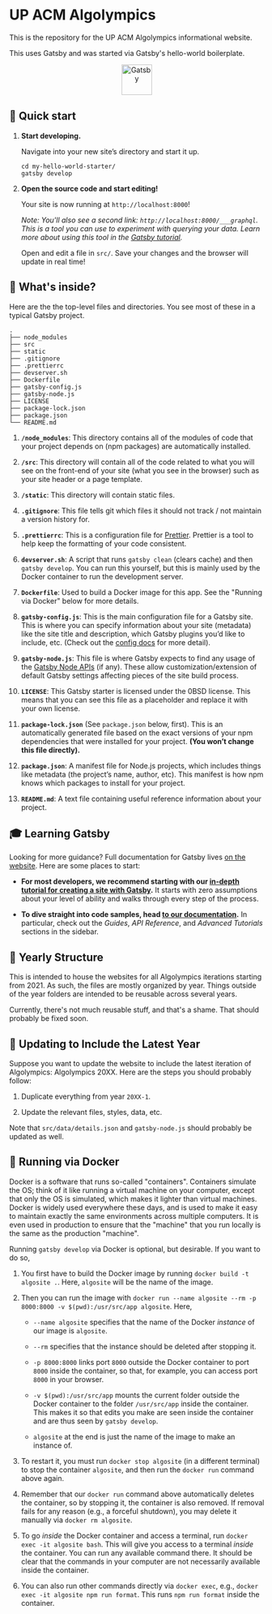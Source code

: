 # UP ACM Algolympics

This is the repository for the UP ACM Algolympics informational website.

This uses Gatsby and was started via Gatsby's hello-world boilerplate.

<p align="center">
  <a href="https://www.gatsbyjs.com">
    <img alt="Gatsby" src="https://www.gatsbyjs.com/Gatsby-Monogram.svg" width="60" />
  </a>
</p>

## 🚀 Quick start

1.  **Start developing.**

    Navigate into your new site’s directory and start it up.

    ```shell
    cd my-hello-world-starter/
    gatsby develop
    ```

1.  **Open the source code and start editing!**

    Your site is now running at `http://localhost:8000`!

    _Note: You'll also see a second link: _`http://localhost:8000/___graphql`_. This is a tool you can use to experiment with querying your data. Learn more about using this tool in the [Gatsby tutorial](https://www.gatsbyjs.com/tutorial/part-five/#introducing-graphiql)._

    Open and edit a file in `src/`. Save your changes and the browser will update in real time!

## 🧐 What's inside?

Here are the the top-level files and directories. You see most of these in a typical Gatsby project.

    .
    ├── node_modules
    ├── src
    ├── static
    ├── .gitignore
    ├── .prettierrc
    ├── devserver.sh
    ├── Dockerfile
    ├── gatsby-config.js
    ├── gatsby-node.js
    ├── LICENSE
    ├── package-lock.json
    ├── package.json
    └── README.md

1.  **`/node_modules`**: This directory contains all of the modules of code that your project depends on (npm packages) are automatically installed.

1.  **`/src`**: This directory will contain all of the code related to what you will see on the front-end of your site (what you see in the browser) such as your site header or a page template.

1.  **`/static`**: This directory will contain static files.

1.  **`.gitignore`**: This file tells git which files it should not track / not maintain a version history for.

1.  **`.prettierrc`**: This is a configuration file for [Prettier](https://prettier.io/). Prettier is a tool to help keep the formatting of your code consistent.

1.  **`devserver.sh`**: A script that runs `gatsby clean` (clears cache) and then `gatsby develop`. You can run this yourself, but this is mainly used by the Docker container to run the development server.

1.  **`Dockerfile`**: Used to build a Docker image for this app. See the "Running via Docker" below for more details.

1.  **`gatsby-config.js`**: This is the main configuration file for a Gatsby site. This is where you can specify information about your site (metadata) like the site title and description, which Gatsby plugins you’d like to include, etc. (Check out the [config docs](https://www.gatsbyjs.com/docs/gatsby-config/) for more detail).

1.  **`gatsby-node.js`**: This file is where Gatsby expects to find any usage of the [Gatsby Node APIs](https://www.gatsbyjs.com/docs/node-apis/) (if any). These allow customization/extension of default Gatsby settings affecting pieces of the site build process.

1.  **`LICENSE`**: This Gatsby starter is licensed under the 0BSD license. This means that you can see this file as a placeholder and replace it with your own license.

1.  **`package-lock.json`** (See `package.json` below, first). This is an automatically generated file based on the exact versions of your npm dependencies that were installed for your project. **(You won’t change this file directly).**

1.  **`package.json`**: A manifest file for Node.js projects, which includes things like metadata (the project’s name, author, etc). This manifest is how npm knows which packages to install for your project.

1.  **`README.md`**: A text file containing useful reference information about your project.

## 🎓 Learning Gatsby

Looking for more guidance? Full documentation for Gatsby lives [on the website](https://www.gatsbyjs.com/). Here are some places to start:

- **For most developers, we recommend starting with our [in-depth tutorial for creating a site with Gatsby](https://www.gatsbyjs.com/tutorial/).** It starts with zero assumptions about your level of ability and walks through every step of the process.

- **To dive straight into code samples, head [to our documentation](https://www.gatsbyjs.com/docs/).** In particular, check out the _Guides_, _API Reference_, and _Advanced Tutorials_ sections in the sidebar.

## 🏢 Yearly Structure

This is intended to house the websites for all Algolympics iterations starting from 2021. As such, the files are mostly organized by year. Things outside of the year folders are intended to be reusable across several years.

Currently, there's not much reusable stuff, and that's a shame. That should probably be fixed soon.

## 🎊 Updating to Include the Latest Year

Suppose you want to update the website to include the latest iteration of Algolympics: Algolympics 20XX. Here are the steps you should probably follow:

1. Duplicate everything from year `20XX-1`.

1. Update the relevant files, styles, data, etc.

Note that `src/data/details.json` and `gatsby-node.js` should probably be updated as well.

## 🦆 Running via Docker

Docker is a software that runs so-called "containers". Containers simulate the OS; think of it like running a virtual machine on your computer, except that only the OS is simulated, which makes it lighter than virtual machines. Docker is widely used everywhere these days, and is used to make it easy to maintain exactly the same environments across multiple computers. It is even used in production to ensure that the "machine" that you run locally is the same as the production "machine".

Running `gatsby develop` via Docker is optional, but desirable. If you want to do so,

1. You first have to build the Docker image by running `docker build -t algosite .`. Here, `algosite` will be the name of the image.

2. Then you can run the image with `docker run --name algosite --rm -p 8000:8000 -v $(pwd):/usr/src/app algosite`. Here,

   - `--name algosite` specifies that the name of the Docker _instance_ of our image is `algosite`.

   - `--rm` specifies that the instance should be deleted after stopping it.

   - `-p 8000:8000` links port `8000` outside the Docker container to port `8000` inside the container, so that, for example, you can access port `8000` in your browser.

   - `-v $(pwd):/usr/src/app` mounts the current folder outside the Docker container to the folder `/usr/src/app` inside the container. This makes it so that edits you make are seen inside the container and are thus seen by `gatsby develop`.

   - `algosite` at the end is just the name of the image to make an instance of.

3. To restart it, you must run `docker stop algosite` (in a different terminal) to stop the container `algosite`, and then run the `docker run` command above again.

4. Remember that our `docker run` command above automatically deletes the container, so by stopping it, the container is also removed. If removal fails for any reason (e.g., a forceful shutdown), you may delete it manually via `docker rm algosite`.

5. To go _inside_ the Docker container and access a terminal, run `docker exec -it algosite bash`. This will give you access to a terminal _inside_ the container. You can run any available command there. It should be clear that the commands in your computer are not necessarily available inside the container.

6. You can also run other commands directly via `docker exec`, e.g., `docker exec -it algosite npm run format`. This runs `npm run format` inside the container.
